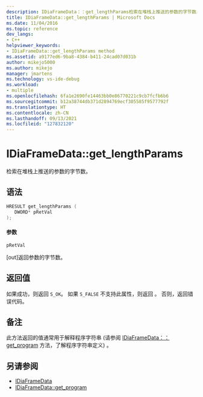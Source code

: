 ```yaml
---
description: IDiaFrameData：：get_lengthParams检索在堆栈上推送的参数的字节数。
title: IDiaFrameData::get_lengthParams | Microsoft Docs
ms.date: 11/04/2016
ms.topic: reference
dev_langs:
- C++
helpviewer_keywords:
- IDiaFrameData::get_lengthParams method
ms.assetid: a9177ed6-9ba8-4384-b411-24cad07d031b
author: mikejo5000
ms.author: mikejo
manager: jmartens
ms.technology: vs-ide-debug
ms.workload:
- multiple
ms.openlocfilehash: 6fa1e2690fe14463bb0e86770221c9cb7fcfb6b6
ms.sourcegitcommit: b12a38744db371d2894769ecf305585f9577792f
ms.translationtype: HT
ms.contentlocale: zh-CN
ms.lasthandoff: 09/13/2021
ms.locfileid: "127832120"
---
```

# <a name="idiaframedataget_lengthparams"></a>IDiaFrameData::get_lengthParams
检索在堆栈上推送的参数的字节数。

## <a name="syntax"></a>语法

```C++
HRESULT get_lengthParams ( 
   DWORD* pRetVal
);
```

#### <a name="parameters"></a>参数
 `pRetVal`

[out]返回参数的字节数。

## <a name="return-value"></a>返回值
 如果成功，则返回 `S_OK`。 如果 `S_FALSE` 不支持此属性，则返回 。 否则，返回错误代码。

## <a name="remarks"></a>备注
 此方法返回的值通常用于解释程序字符串 (请参阅 [IDiaFrameData：：get_program](../../debugger/debug-interface-access/idiaframedata-get-program.md) 方法，了解程序字符串定义) 。

## <a name="see-also"></a>另请参阅
- [IDiaFrameData](../../debugger/debug-interface-access/idiaframedata.md)
- [IDiaFrameData::get_program](../../debugger/debug-interface-access/idiaframedata-get-program.md)
